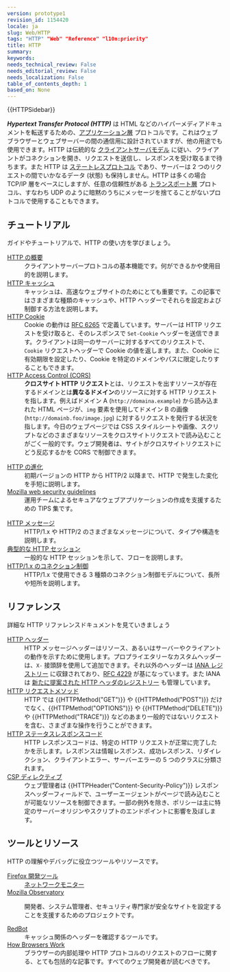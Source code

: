 ```yaml
---
version: prototype1
revision_id: 1154420
locale: ja
slug: Web/HTTP
tags: "HTTP" "Web" "Reference" "l10n:priority"
title: HTTP
summary: 
keywords: 
needs_technical_review: False
needs_editorial_review: False
needs_localization: False
table_of_contents_depth: 1
based_on: None
---
```

<div>{{HTTPSidebar}}</div>

<p class="summary"><span class="seoSummary"><strong><dfn>Hypertext Transfer Protocol (HTTP)</dfn></strong> は HTML などのハイパーメディアドキュメントを転送するための、<a href="https://ja.wikipedia.org/wiki/%E3%82%A2%E3%83%97%E3%83%AA%E3%82%B1%E3%83%BC%E3%82%B7%E3%83%A7%E3%83%B3%E5%B1%A4">アプリケーション層</a> プロトコルです。</span>これはウェブブラウザーとウェブサーバーの間の通信用に設計されていますが、他の用途でも使用できます。HTTP は伝統的な <a href="https://ja.wikipedia.org/wiki/%E3%82%AF%E3%83%A9%E3%82%A4%E3%82%A2%E3%83%B3%E3%83%88%E3%82%B5%E3%83%BC%E3%83%90%E3%83%A2%E3%83%87%E3%83%AB">クライアントサーバモデル</a> に従い、クライアントがコネクションを開き、リクエストを送信し、レスポンスを受け取るまで待ちます。また HTTP は <a href="https://ja.wikipedia.org/wiki/%E3%82%B9%E3%83%86%E3%83%BC%E3%83%88%E3%83%AC%E3%82%B9%E3%83%BB%E3%83%97%E3%83%AD%E3%83%88%E3%82%B3%E3%83%AB">ステートレスプロトコル</a> であり、サーバーは 2 つのリクエストの間でいかなるデータ (状態) も保持しません。HTTP は多くの場合 TCP/IP 層をベースにしますが、任意の信頼性がある <a href="https://ja.wikipedia.org/wiki/%E3%83%88%E3%83%A9%E3%83%B3%E3%82%B9%E3%83%9D%E3%83%BC%E3%83%88%E5%B1%A4">トランスポート層</a> プロトコル、すなわち UDP のように暗黙のうちにメッセージを捨てることがないプロトコルで使用することもできます。</p>

<div class="column-container">
<div class="column-half">
<h2 id="Tutorials" name="Tutorials">チュートリアル</h2>

<p>ガイドやチュートリアルで、HTTP の使い方を学びましょう。</p>

<dl>
 <dt><a href="/ja/docs/Web/HTTP/Overview">HTTP の概要</a></dt>
 <dd>クライアントサーバープロトコルの基本機能です。何ができるかや使用目的を説明します。</dd>
 <dt><a href="/ja/docs/Web/HTTP/Caching">HTTP キャッシュ</a></dt>
 <dd>キャッシュは、高速なウェブサイトのためにとても重要です。この記事ではさまざまな種類のキャッシュや、HTTP ヘッダーでそれらを設定および制御する方法を説明します。</dd>
 <dt><a href="/ja/docs/Web/HTTP/Cookies">HTTP Cookie</a></dt>
 <dd>Cookie の動作は <a href="http://tools.ietf.org/html/rfc6265">RFC 6265</a> で定義しています。サーバーは HTTP リクエストを受け取ると、そのレスポンスで <code>Set-Cookie</code> ヘッダーを送信できます。クライアントは同一のサーバーに対するすべてのリクエストで、<code>Cookie</code> リクエストヘッダーで Cookie の値を返します。また、Cookie に有効期限を設定したり、Cookie を特定のドメインやパスに限定したりすることもできます。</dd>
 <dt><a href="/ja/docs/Web/HTTP/Access_control_CORS">HTTP Access Control (CORS)</a></dt>
 <dd><strong>クロスサイト HTTP リクエスト</strong>とは、リクエストを出すリソースが存在するドメインとは<strong>異なるドメイン</strong>のリソースに対する HTTP リクエストを指します。例えばドメイン A (<code>http://domaina.example</code>) から読み込まれた HTML ページが、<code>img</code> 要素を使用してドメイン B の画像 (<code>http://domainb.foo/image.jpg</code>) に対するリクエストを発行する状況を指します。今日のウェブページでは CSS スタイルシートや画像、スクリプトなどのさまざまなリソースをクロスサイトリクエストで読み込むことがごく一般的です。ウェブ開発者は、サイトがクロスサイトリクエストにどう反応するかを CORS で制御できます。</dd>
</dl>

<dl>
 <dt><a href="/ja/docs/Web/HTTP/Basics_of_HTTP/Evolution_of_HTTP">HTTP の進化</a></dt>
 <dd>初期バージョンの HTTP から HTTP/2 以降まで、HTTP で発生した変化を手短に説明します。</dd>
 <dt><a href="https://wiki.mozilla.org/Security/Guidelines/Web_Security">Mozilla web security guidelines</a></dt>
 <dd>運用チームによるセキュアなウェブアプリケーションの作成を支援するための TIPS 集です。</dd>
</dl>

<dl>
 <dt><a href="/ja/docs/Web/HTTP/Messages">HTTP メッセージ</a></dt>
 <dd>HTTP/1.x や HTTP/2 のさまざまなメッセージについて、タイプや構造を説明します。</dd>
 <dt><a href="/ja/docs/Web/HTTP/Session">典型的な HTTP セッション</a></dt>
 <dd>一般的な HTTP セッションを示して、フローを説明します。</dd>
 <dt><a href="/ja/docs/Web/HTTP/Connection_management_in_HTTP_1.x">HTTP/1.x のコネクション制御</a></dt>
 <dd>HTTP/1.x で使用できる 3 種類のコネクション制御モデルについて、長所や短所を説明します。</dd>
</dl>
</div>

<div class="column-half">
<h2 id="Reference" name="Reference">リファレンス</h2>

<p>詳細な HTTP リファレンスドキュメントを見ていきましょう</p>

<dl>
 <dt><a href="/ja/docs/Web/HTTP/Headers">HTTP ヘッダー</a></dt>
 <dd>HTTP メッセージヘッダーはリソース、あるいはサーバーやクライアントの動作を示すために使用します。プロプライエタリーなカスタムヘッダーは、<code>X-</code> 接頭辞を使用して追加できます。それ以外のヘッダーは <a href="http://www.iana.org/assignments/message-headers/perm-headers.html">IANA レジストリー</a> に収録されており、<a href="http://tools.ietf.org/html/rfc4229">RFC 4229</a> が基になっています。また IANA は <a href="http://www.iana.org/assignments/message-headers/prov-headers.html">新たに提案された HTTP ヘッダのレジストリー</a> も管理しています。</dd>
 <dt><a href="/ja/docs/Web/HTTP/Methods">HTTP リクエストメソッド</a></dt>
 <dd>HTTP では {{HTTPMethod("GET")}} や {{HTTPMethod("POST")}} だけでなく、{{HTTPMethod("OPTIONS")}} や {{HTTPMethod("DELETE")}} や {{HTTPMethod("TRACE")}} などのあまり一般的ではないリクエストを含む、さまざまな操作を行うことができます。</dd>
 <dt><a href="/ja/docs/Web/HTTP/Response_codes">HTTP ステータスレスポンスコード</a></dt>
 <dd>HTTP レスポンスコードは、特定の HTTP リクエストが正常に完了したかを示します。レスポンスは情報レスポンス、成功レスポンス、リダイレクション、クライアントエラー、サーバーエラーの 5 つのクラスに分類されます。</dd>
 <dt><a href="/ja/docs/Web/HTTP/Headers/Content-Security-Policy">CSP ディレクティブ</a></dt>
 <dd>ウェブ管理者は {{HTTPHeader("Content-Security-Policy")}} レスポンスヘッダーフィールドで、ユーザーエージェントがページで読み込むことが可能なリソースを制御できます。一部の例外を除き、ポリシーは主に特定のサーバーオリジンやスクリプトのエンドポイントに影響を及ぼします。</dd>
</dl>

<h2 id="Tools_resources" name="Tools_resources">ツールとリソース</h2>

<p>HTTP の理解やデバッグに役立つツールやリソースです。</p>

<dl>
 <dt><a href="/ja/docs/Tools">Firefox 開発ツール</a></dt>
 <dd><a href="/ja/docs/Tools/Network_Monitor">ネットワークモニター</a></dd>
 <dt><a href="https://observatory.mozilla.org/">Mozilla Observatory</a></dt>
 <dd>
 <p>開発者、システム管理者、セキュリティ専門家が安全なサイトを設定することを支援するためのプロジェクトです。</p>
 </dd>
 <dt><a href="https://redbot.org/">RedBot</a></dt>
 <dd>キャッシュ関係のヘッダーを確認するツールです。</dd>
 <dt><a href="http://www.html5rocks.com/en/tutorials/internals/howbrowserswork/">How Browsers Work</a></dt>
 <dd>ブラウザーの内部処理や HTTP プロトコルのリクエストのフローに関する、とても包括的な記事です。すべてのウェブ開発者が読むべきです。</dd>
</dl>
</div>
</div>

